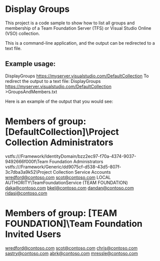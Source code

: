 # Display Groups

This project is a code sample to show how to list all groups and membership of a Team Foundation Server (TFS) or Visual Studio Online (VSO) collection.

This is a command-line application, and the output can be redirected to a text file.

## Example usage:
DisplayGroups https://myserver.visualstudio.com/DefaultCollection
To redirect the output to a text file:
DisplayGroups https://myserver.visualstudio.com/DefaultCollection >GroupsAndMembers.txt

Here is an example of the output that you would see:

Members of group: [DefaultCollection]\Project Collection Administrators
=================
vstfs:///Framework/IdentityDomain/bzz2ec97-f70a-4374-9037-9492666f000f\Team Foundation Administrators
vstfs:///Framework/Generic/dd9075cf-d538-43d5-807f-3c7dba3a9k52\Project Collection Service Accounts
wredford@contoso.com
scot@contoso.com
LOCAL AUTHORITY\TeamFoundationService (TEAM FOUNDATION)
daka@contoso.com
bkel@contoso.com
dandan@contoso.com
ridasi@contoso.com

Members of group: [TEAM FOUNDATION]\Team Foundation Invited Users
=================
wredford@contoso.com
scot@contoso.com
chris@contoso.com
sastry@contoso.com
abrk@contoso.com
mressle@contoso.com
